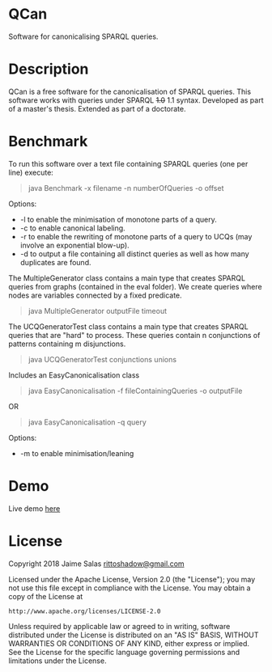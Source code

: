 # QCan
Software for canonicalising SPARQL queries.

# Description
QCan is a free software for the canonicalisation of SPARQL queries.
This software works with queries under SPARQL ~~1.0~~ 1.1 syntax. 
Developed as part of a master's thesis. Extended as part of a doctorate.

# Benchmark

To run this software over a text file containing SPARQL queries (one per line) execute:

> java Benchmark -x filename -n numberOfQueries -o offset

Options:
* -l to enable the minimisation of monotone parts of a query.
* -c to enable canonical labeling.
* -r to enable the rewriting of monotone parts of a query to UCQs (may involve an exponential blow-up).
* -d to output a file containing all distinct queries as well as how many duplicates are found.

The MultipleGenerator class contains a main type that creates SPARQL queries from graphs (contained in the eval folder). We create queries where nodes are variables connected by a fixed predicate.

> java MultipleGenerator outputFile timeout

The UCQGeneratorTest class contains a main type that creates SPARQL queries that are "hard" to process. 
These queries contain n conjunctions of patterns containing m disjunctions.

> java UCQGeneratorTest conjunctions unions

Includes an EasyCanonicalisation class 

> java EasyCanonicalisation -f fileContainingQueries -o outputFile

OR

> java EasyCanonicalisation -q query

Options:
* -m to enable minimisation/leaning

# Demo

Live demo [here](qcan.dcc.uchile.cl)

# License

Copyright 2018 Jaime Salas <rittoshadow@gmail.com>

Licensed under the Apache License, Version 2.0 (the "License");
you may not use this file except in compliance with the License.
You may obtain a copy of the License at

    http://www.apache.org/licenses/LICENSE-2.0

Unless required by applicable law or agreed to in writing, software
distributed under the License is distributed on an "AS IS" BASIS,
WITHOUT WARRANTIES OR CONDITIONS OF ANY KIND, either express or implied.
See the License for the specific language governing permissions and
limitations under the License.
